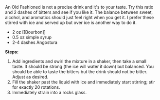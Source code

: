 An Old Fashioned is not a precise drink and it's to your taste. Try this ratio and 2 dashes of bitters and see if you like it. The balance between sweet, alcohol, and aromatics should just feel right when you get it. I prefer these stirred with ice and served up but over ice is another way to do it.

* 2 oz [[Bourbon]]
* 0.5 oz simple syrup
* 2-4 dashes Angostura

**Steps:**

1. Add ingredients and swirl the mixture in a shaker, then take a small taste. It should be strong (the ice will water it down) but balanced. You should be able to taste the bitters but the drink should not be bitter. Adjust as desired.
2. Fill the shaker past the liquid with ice and immediately start stirring; stir for exactly 20 rotations.
3. Immediately strain into a rocks glass.
